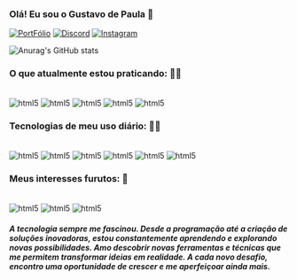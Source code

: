### Olá! Eu sou o Gustavo de Paula 👋

[![PortFólio](https://img.shields.io/badge/website-000000?style=for-the-badge&logo=About.me&logoColor=white)](https://gustavobonfim.tech)
[![Discord](https://img.shields.io/badge/Discord-7289DA?style=for-the-badge&logo=discord&logoColor=white
)]()
[![Instagram](https://img.shields.io/badge/Instagram-E4405F?style=for-the-badge&logo=instagram&logoColor=white
)]()

![Anurag's GitHub stats](https://github-readme-stats.vercel.app/api?username=gustavobonfim-dev&show_icons=true&theme=radical)

### O que atualmente estou praticando: 🧑‍🎓

<div style="display: inline_block"><br/>
    <img aLign="center" alt="html5" src="https://img.shields.io/badge/HTML5-E34F26?style=for-the-badge&logo=html5&logoColor=white" />
    <img aLign="center" alt="html5" src="https://img.shields.io/badge/CSS-239120?&style=for-the-badge&logo=css3&logoColor=white" />
    <img aLign="center" alt="html5" src="https://img.shields.io/badge/JavaScript-323330?style=for-the-badge&logo=javascript&logoColor=F7DF1E" />
    <img aLign="center" alt="html5" src="https://img.shields.io/badge/Java-ED8B00?style=for-the-badge&logo=openjdk&logoColor=white" />
    <img aLign="center" alt="html5" src="https://img.shields.io/badge/PHP-777BB4?style=for-the-badge&logo=php&logoColor=white" />
</div>

### Tecnologias de meu uso diário: 👨‍💻

<div style="display: inline_block"><br/>
    <img aLign="center" alt="html5" src="https://img.shields.io/badge/Linux-FCC624?style=for-the-badge&logo=linux&logoColor=black" />
    <img aLign="center" alt="html5" src="https://img.shields.io/badge/Ubuntu-E95420?style=for-the-badge&logo=ubuntu&logoColor=white" />
    <img aLign="center" alt="html5" src="https://img.shields.io/badge/Windows-0078D6?style=for-the-badge&logo=windows&logoColor=white" />
    <img aLign="center" alt="html5" src="https://img.shields.io/badge/MySQL-00000F?style=for-the-badge&logo=mysql&logoColor=white" />
    <img aLign="center" alt="html5" src="https://img.shields.io/badge/MariaDB-003545?style=for-the-badge&logo=mariadb&logoColor=white" />
    <img aLign="center" alt="html5" src="https://img.shields.io/badge/SQLite-07405E?style=for-the-badge&logo=sqlite&logoColor=white" />
</div>

### Meus interesses furutos: 🔮

<div style="display: inline_block"><br/>
    <img aLign="center" alt="html5" src="https://img.shields.io/badge/Kotlin-0095D5?&style=for-the-badge&logo=kotlin&logoColor=white" />
    <img aLign="center" alt="html5" src="https://img.shields.io/badge/Lua-2C2D72?style=for-the-badge&logo=lua&logoColor=white" />
    <img aLign="center" alt="html5" src="https://img.shields.io/badge/React-20232A?style=for-the-badge&logo=react&logoColor=61DAFB" />
</div>

<h5>A tecnologia sempre me fascinou. Desde a programação até a criação de soluções inovadoras, estou constantemente aprendendo e explorando novas possibilidades. Amo descobrir novas ferramentas e técnicas que me permitem transformar ideias em realidade. A cada novo desafio, encontro uma oportunidade de crescer e me aperfeiçoar ainda mais.</h5>
